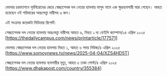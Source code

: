 ভোলার চরফ্যাশনে পূর্ববিরোধের জেরে স্বেচ্ছাসেবক দল নেতার হামলায় মাসুদ নামে এক ক্ষুদ্রব্যবসায়ী মারা গেছেন। আহত হয়েছেন ওই পরিবারের অন্তঃসত্ত্বা নারীসহ ৬ জন।

এই সংক্রান্ত কয়েকটা মিডিয়ার রিপোর্ট:

সেচ্ছাসেবক দল নেতার হামলায় অন্তঃস্বত্ত্বা নারীসহ আহত ৬, নিহত ১
দ্য ডেইলি ক্যাম্পাস/০৪ এপ্রিল ২০২৫
[https://thedailycampus.com/news/printarticle/177571]

ভোলায় স্বেচ্ছাসেবক দল নেতার হামলায় নিহত ১, আহত ৬
সময় নিউজ/৪ এপ্রিল ২০২৫
[https://www.somoynews.tv/news/2025-04-04/XZS4HD5T]

স্বেচ্ছাসেবক দল নেতার হামলায় ব্যবসায়ীর মৃত্যু, আহত ৫
ঢাকা পোস্ট/৪ এপ্রিল ২০২৫
[https://www.dhakapost.com/country/355384]

